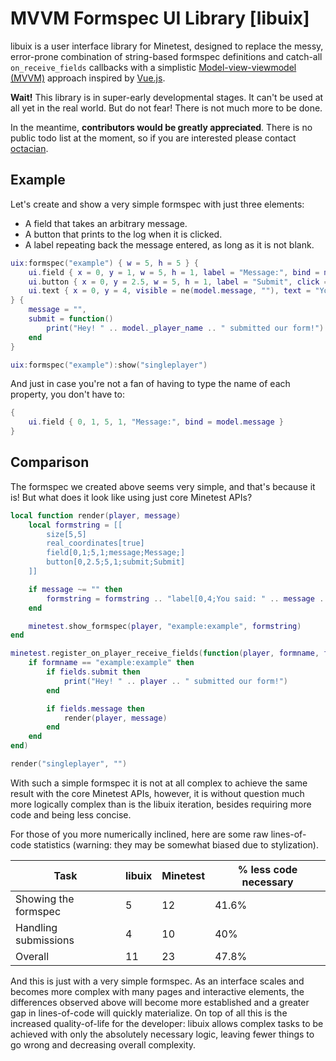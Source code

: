 MVVM Formspec UI Library [libuix]
=================================

libuix is a user interface library for Minetest, designed to replace the messy, error-prone combination of string-based formspec definitions and catch-all `on_receive_fields` callbacks with a simplistic [Model-view-viewmodel \(MVVM\)](https://en.wikipedia.org/wiki/Model%E2%80%93view%E2%80%93viewmodel) approach inspired by [Vue.js](https://vuejs.org/).

**Wait!** This library is in super-early developmental stages. It can't be used at all yet in the real world. But do not fear! There is not much more to be done.

In the meantime, **contributors would be greatly appreciated**. There is no public todo list at the moment, so if you are interested please contact [octacian](https://github.com/octacian).

## Example

Let's create and show a very simple formspec with just three elements:
- A field that takes an arbitrary message.
- A button that prints to the log when it is clicked.
- A label repeating back the message entered, as long as it is not blank.

```lua
uix:formspec("example") { w = 5, h = 5 } {
	ui.field { x = 0, y = 1, w = 5, h = 1, label = "Message:", bind = model.message },
	ui.button { x = 0, y = 2.5, w = 5, h = 1, label = "Submit", click = model.submit },
	ui.text { x = 0, y = 4, visible = ne(model.message, ""), text = "You said: " .. model.message }
} {
	message = "",
	submit = function()
		print("Hey! " .. model._player_name .. " submitted our form!")
	end
}

uix:formspec("example"):show("singleplayer")
```

And just in case you're not a fan of having to type the name of each property, you don't have to:

```lua
{
	ui.field { 0, 1, 5, 1, "Message:", bind = model.message }
}
```

## Comparison

The formspec we created above seems very simple, and that's because it is! But what does it look like using just core Minetest APIs?

```lua
local function render(player, message)
	local formstring = [[
		size[5,5]
		real_coordinates[true]
		field[0,1;5,1;message;Message;]
		button[0,2.5;5,1;submit;Submit]
	]]

	if message ~= "" then
		formstring = formstring .. "label[0,4;You said: " .. message .. "]"
	end

	minetest.show_formspec(player, "example:example", formstring)
end

minetest.register_on_player_receive_fields(function(player, formname, fields)
	if formname == "example:example" then
		if fields.submit then
			print("Hey! " .. player .. " submitted our form!")
		end

		if fields.message then
			render(player, message)
		end
	end
end)

render("singleplayer", "")
```

With such a simple formspec it is not at all complex to achieve the same result with the core Minetest APIs, however, it is without question much more logically complex than is the libuix iteration, besides requiring more code and being less concise.

For those of you more numerically inclined, here are some raw lines-of-code statistics (warning: they may be somewhat biased due to stylization).

| Task                   | libuix | Minetest | % less code necessary |
| ---------------------- | ------ | -------- | --------------------- |
| Showing the formspec   | 5      | 12       | 41.6%                 |
| Handling submissions   | 4      | 10       | 40%                   |
| Overall                | 11     | 23       | 47.8%                 |

And this is just with a very simple formspec. As an interface scales and becomes more complex with many pages and interactive elements, the differences observed above will become more established and a greater gap in lines-of-code will quickly materialize. On top of all this is the increased quality-of-life for the developer: libuix allows complex tasks to be achieved with only the absolutely necessary logic, leaving fewer things to go wrong and decreasing overall complexity.
